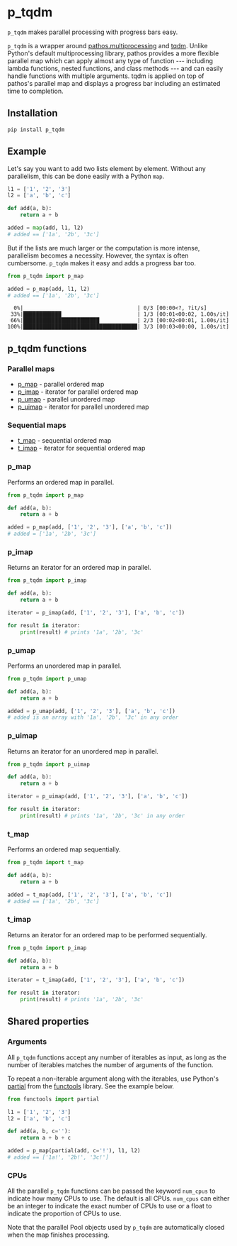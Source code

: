 # p_tqdm

`p_tqdm` makes parallel processing with progress bars easy.

`p_tqdm` is a wrapper around [pathos.multiprocessing](https://github.com/uqfoundation/pathos/blob/master/pathos/multiprocessing.py) and [tqdm](https://github.com/tqdm/tqdm). Unlike Python's default multiprocessing library, pathos provides a more flexible parallel map which can apply almost any type of function --- including lambda functions, nested functions, and class methods --- and can easily handle functions with multiple arguments. tqdm is applied on top of pathos's parallel map and displays a progress bar including an estimated time to completion.

## Installation

```pip install p_tqdm```

## Example

Let's say you want to add two lists element by element. Without any parallelism, this can be done easily with a Python `map`.

```python
l1 = ['1', '2', '3']
l2 = ['a', 'b', 'c']

def add(a, b):
    return a + b

added = map(add, l1, l2)
# added == ['1a', '2b', '3c']
```

But if the lists are much larger or the computation is more intense, parallelism becomes a necessity. However, the syntax is often cumbersome. `p_tqdm` makes it easy and adds a progress bar too.

```python
from p_tqdm import p_map

added = p_map(add, l1, l2)
# added == ['1a', '2b', '3c']
```

```
  0%|                                    | 0/3 [00:00<?, ?it/s]
 33%|████████████                        | 1/3 [00:01<00:02, 1.00s/it]
 66%|████████████████████████            | 2/3 [00:02<00:01, 1.00s/it]
100%|████████████████████████████████████| 3/3 [00:03<00:00, 1.00s/it]
```

## p_tqdm functions

### Parallel maps

* [p_map](#p_map) - parallel ordered map
* [p_imap](#p_imap) - iterator for parallel ordered map
* [p_umap](#p_umap) - parallel unordered map
* [p_uimap](#p_uimap) - iterator for parallel unordered map

### Sequential maps
* [t_map](#t_map) - sequential ordered map
* [t_imap](#t_imap) - iterator for sequential ordered map

### p_map

Performs an ordered map in parallel.

```python
from p_tqdm import p_map

def add(a, b):
    return a + b

added = p_map(add, ['1', '2', '3'], ['a', 'b', 'c'])
# added = ['1a', '2b', '3c']
```

### p_imap

Returns an iterator for an ordered map in parallel.

```python
from p_tqdm import p_imap

def add(a, b):
    return a + b

iterator = p_imap(add, ['1', '2', '3'], ['a', 'b', 'c'])

for result in iterator:
    print(result) # prints '1a', '2b', '3c'
```

### p_umap

Performs an unordered map in parallel.

```python
from p_tqdm import p_umap

def add(a, b):
    return a + b

added = p_umap(add, ['1', '2', '3'], ['a', 'b', 'c'])
# added is an array with '1a', '2b', '3c' in any order
```

### p_uimap

Returns an iterator for an unordered map in parallel.

```python
from p_tqdm import p_uimap

def add(a, b):
    return a + b

iterator = p_uimap(add, ['1', '2', '3'], ['a', 'b', 'c'])

for result in iterator:
    print(result) # prints '1a', '2b', '3c' in any order
```

### t_map

Performs an ordered map sequentially.

```python
from p_tqdm import t_map

def add(a, b):
    return a + b

added = t_map(add, ['1', '2', '3'], ['a', 'b', 'c'])
# added == ['1a', '2b', '3c']
```

### t_imap

Returns an iterator for an ordered map to be performed sequentially.

```python
from p_tqdm import p_imap

def add(a, b):
    return a + b

iterator = t_imap(add, ['1', '2', '3'], ['a', 'b', 'c'])

for result in iterator:
    print(result) # prints '1a', '2b', '3c'
```

## Shared properties

### Arguments

All `p_tqdm` functions accept any number of iterables as input, as long as the number of iterables matches the number of arguments of the function.

To repeat a non-iterable argument along with the iterables, use Python's [partial](https://docs.python.org/3/library/functools.html#functools.partial) from the [functools](https://docs.python.org/3/library/functools.html) library. See the example below.

```python
from functools import partial

l1 = ['1', '2', '3']
l2 = ['a', 'b', 'c']

def add(a, b, c=''):
    return a + b + c

added = p_map(partial(add, c='!'), l1, l2)
# added == ['1a!', '2b!', '3c!']
```

### CPUs

All the parallel `p_tqdm` functions can be passed the keyword `num_cpus` to indicate how many CPUs to use. The default is all CPUs. `num_cpus` can either be an integer to indicate the exact number of CPUs to use or a float to indicate the proportion of CPUs to use.

Note that the parallel Pool objects used by `p_tqdm` are automatically closed when the map finishes processing.

